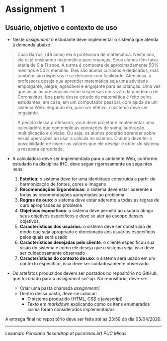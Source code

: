 # Assignment  1

## Usuário, objetivo e contexto de uso

* Neste _assignment_ o estudante deve implementar o sistema que atenda à demanda abaixo.

> Ciula Barros  (48 anos) ela é professora de matemática. Neste ano, ela está ensinando matemática para crianças. Seus alunos têm faixa etária de 9 a 11 anos. A turma é composta de aproximadamente 50% meninos e 50% meninas. Eles são alunos curiosos e dedicados, mas também são dispersos e se detraem com facilidade. Atenciosa, a professora deseja que aprender matemática seja uma atividade empolgante, alegre, agradável e engajante para as crianças. Uma vez que as aulas presenciais estão suspensas em razão da pandemia de Coronavírus, boa parte desse estudo de matemática é feito pelos estudantes, em casa, em um computador pessoal, com ajuda de um sistema Web. Segundo ela, para ser efetivo, o sistema deve ser engajante.

> A pedido dessa professora, você deve projetar e implementar uma calculadora que contemple as operações de soma, subtração, multiplicação e divisão. Ou seja, os alunos poderão aprender sobre essas operações ao usar a calcula no sistema. O aluno deve ter a possibilidade de inserir os valores que ele desejar e obter do sistema a resposta apropriada. 

* A calculadora deve ser implementada para o ambiente Web, conforme estudado na disciplina IHC, deve seguir rigorosamente os seguintes itens:
	1. **Estética**: o sistema deve ter uma identidade construída a partir de harmonização de fontes, cores e imagens
	1. **Recomendações Ergonômicas**: o sistema deve estar aderente a todas as recomendações apropriadas ao problema
	1. **Regras de ouro**: o sistema deve estar aderente a todas as regras de ouro apropriadas ao problema
	1. **Objetivos específicos**: o sistema deve permitir ao usuário atingir seus objetivos específicos e deve se ater ao escopo desses objetivos.
	1. **Características dos usuários**: o sistema deve ser construído de modo que seja apropriado e direcionado aos usuários específicos pelos quais será usado
	1. **Características desejadas pelo cliente**: o cliente especificou sua visão do sistema e como ele deseja que o sistema seja, isso deve ser cuidadosamente observado
	1. **Características do contexto de uso**: o sistema será usado em um contexto específico, isso deve ser cuidadosamente observado.

* Os artefatos produzidos devem ser postados no repositório no GitHub, que foi criado para o _assignment set-up_. No repositório, deve-se:
	* Criar uma pasta chamada _assignment1_
	* Dentro dessa pasta, deve-se colocar:
		* O sistema produzido (HTML, CSS e javascript)
		* Texto em _markdown_ explicando como os itens enumerados acima foram considerados implementados

A entrega final no repositório deve ser feita até as 23:59 do dia 05/04/2020.

---

_Lesandro Ponciano (lesandrop at pucminas.br) PUC Minas_